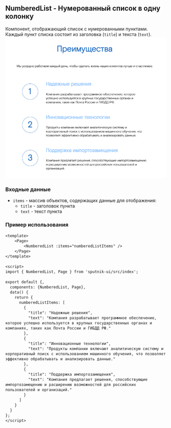 ## NumberedList - Нумерованный список в одну колонку

Компонент, отображающий список с нумерованными пунктами. Каждый пункт списка состоит из заголовка (`title`) и текста (`text`).
![alt text](docs-images/numberedList.png)

### Входные данные

* `items` - массив объектов, содержащих данные для отображения:
  * `title` - заголовок пункта
  * `text` - текст пункта

### Пример использования
```
<template>
    <Page>
        <NumberedList :items="numberedListItems" />
    </Page>
</template>

<script>
import { NumberedList, Page } from 'sputnik-ui/src/index';

export default {,
  components: {NumberedList, Page},
  data() {
    return {
      numberedListItems: [  
        {  
          "title": "Надежные решения",  
          "text": "Компания разрабатывает программное обеспечение, которое успешно используется в крупных государственных органах и компаниях, таких как Почта России и ГИБДД РФ."  
        },  
        {  
          "title": "Инновационные технологии",  
          "text": "Продукты компании включают аналитическую систему и корпоративный поиск с использованием машинного обучения, что позволяет эффективно обрабатывать и анализировать данные."  
        },  
        {  
          "title": "Поддержка импортозамещения",  
          "text": "Компания предлагает решения, способствующие импортозамещению и расширению возможностей для российских пользователей и организаций."  
        }  
      ]  
    }
  }
};
</script>
```